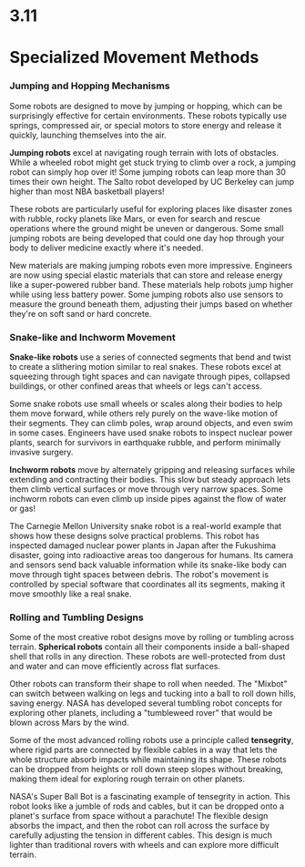 # 3.11
# **Specialized Movement Methods**

### **Jumping and Hopping Mechanisms**

Some robots are designed to move by jumping or hopping, which can be surprisingly effective for certain environments. These robots typically use springs, compressed air, or special motors to store energy and release it quickly, launching themselves into the air.

**Jumping robots** excel at navigating rough terrain with lots of obstacles. While a wheeled robot might get stuck trying to climb over a rock, a jumping robot can simply hop over it! Some jumping robots can leap more than 30 times their own height. The Salto robot developed by UC Berkeley can jump higher than most NBA basketball players!

These robots are particularly useful for exploring places like disaster zones with rubble, rocky planets like Mars, or even for search and rescue operations where the ground might be uneven or dangerous. Some small jumping robots are being developed that could one day hop through your body to deliver medicine exactly where it's needed.

New materials are making jumping robots even more impressive. Engineers are now using special elastic materials that can store and release energy like a super-powered rubber band. These materials help robots jump higher while using less battery power. Some jumping robots also use sensors to measure the ground beneath them, adjusting their jumps based on whether they're on soft sand or hard concrete.

### **Snake-like and Inchworm Movement**

**Snake-like robots** use a series of connected segments that bend and twist to create a slithering motion similar to real snakes. These robots excel at squeezing through tight spaces and can navigate through pipes, collapsed buildings, or other confined areas that wheels or legs can't access.

Some snake robots use small wheels or scales along their bodies to help them move forward, while others rely purely on the wave-like motion of their segments. They can climb poles, wrap around objects, and even swim in some cases. Engineers have used snake robots to inspect nuclear power plants, search for survivors in earthquake rubble, and perform minimally invasive surgery.

**Inchworm robots** move by alternately gripping and releasing surfaces while extending and contracting their bodies. This slow but steady approach lets them climb vertical surfaces or move through very narrow spaces. Some inchworm robots can even climb up inside pipes against the flow of water or gas!

The Carnegie Mellon University snake robot is a real-world example that shows how these designs solve practical problems. This robot has inspected damaged nuclear power plants in Japan after the Fukushima disaster, going into radioactive areas too dangerous for humans. Its camera and sensors send back valuable information while its snake-like body can move through tight spaces between debris. The robot's movement is controlled by special software that coordinates all its segments, making it move smoothly like a real snake.

### **Rolling and Tumbling Designs**

Some of the most creative robot designs move by rolling or tumbling across terrain. **Spherical robots** contain all their components inside a ball-shaped shell that rolls in any direction. These robots are well-protected from dust and water and can move efficiently across flat surfaces.

Other robots can transform their shape to roll when needed. The "Mixbot" can switch between walking on legs and tucking into a ball to roll down hills, saving energy. NASA has developed several tumbling robot concepts for exploring other planets, including a "tumbleweed rover" that would be blown across Mars by the wind.

Some of the most advanced rolling robots use a principle called **tensegrity**, where rigid parts are connected by flexible cables in a way that lets the whole structure absorb impacts while maintaining its shape. These robots can be dropped from heights or roll down steep slopes without breaking, making them ideal for exploring rough terrain on other planets.

NASA's Super Ball Bot is a fascinating example of tensegrity in action. This robot looks like a jumble of rods and cables, but it can be dropped onto a planet's surface from space without a parachute! The flexible design absorbs the impact, and then the robot can roll across the surface by carefully adjusting the tension in different cables. This design is much lighter than traditional rovers with wheels and can explore more difficult terrain.


